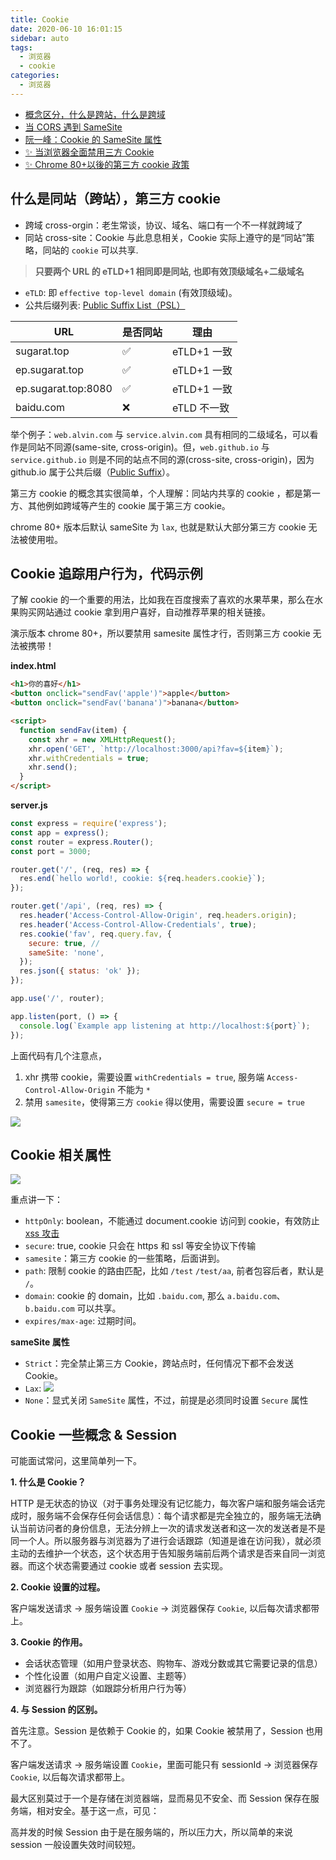```yaml
---
title: Cookie
date: 2020-06-10 16:01:15
sidebar: auto
tags:
  - 浏览器
  - cookie
categories:
  - 浏览器
---
```


- [概念区分，什么是跨站，什么是跨域](https://cloud.tencent.com/developer/article/1751237)
- [当 CORS 遇到 SameSite](https://juejin.cn/post/6844904095271288840)
- [阮一峰：Cookie 的 SameSite 属性](https://www.ruanyifeng.com/blog/2019/09/cookie-samesite.html)
- [✨ 当浏览器全面禁用三方 Cookie](https://juejin.cn/post/6844904128557105166)
- [✨ Chrome 80+以後的第三方 cookie 政策](https://www.youtube.com/watch?v=lrNwwcA9SKs)

## 什么是同站（跨站），第三方 cookie

- 跨域 cross-orgin：老生常谈，协议、域名、端口有一个不一样就跨域了
- 同站 cross-site：Cookie 与此息息相关，Cookie 实际上遵守的是“同站”策略，同站的 `cookie` 可以共享.

> **只要两个 URL 的 eTLD+1 相同即是同站, 也即有效顶级域名+二级域名**

- `eTLD`: 即 `effective top-level domain` (有效顶级域)。
- 公共后缀列表: [Public Suffix List（PSL）](https://publicsuffix.org/)

| URL                 | 是否同站 | 理由        |
| ------------------- | -------- | ----------- |
| sugarat.top         | ✅       | eTLD+1 一致 |
| ep.sugarat.top      | ✅       | eTLD+1 一致 |
| ep.sugarat.top:8080 | ✅       | eTLD+1 一致 |
| baidu.com           | ❌       | eTLD 不一致 |

举个例子：`web.alvin.com` 与 `service.alvin.com` 具有相同的二级域名，可以看作是同站不同源(same-site, cross-origin)。但，`web.github.io` 与 `service.github.io` 则是不同的站点不同的源(cross-site, cross-origin)，因为 github.io 属于公共后缀（[Public Suffix](https://github.com/publicsuffix/list)）。

第三方 cookie 的概念其实很简单，个人理解：同站内共享的 cookie ，都是第一方、其他例如跨域等产生的 cookie 属于第三方 cookie。

chrome 80+ 版本后默认 sameSite 为 `lax`, 也就是默认大部分第三方 cookie 无法被使用啦。

## Cookie 追踪用户行为，代码示例

了解 cookie 的一个重要的用法，比如我在百度搜索了喜欢的水果苹果，那么在水果购买网站通过 cookie 拿到用户喜好，自动推荐苹果的相关链接。

演示版本 chrome 80+，所以要禁用 samesite 属性才行，否则第三方 cookie 无法被携带！

**index.html**

```html
<h1>你的喜好</h1>
<button onclick="sendFav('apple')">apple</button>
<button onclick="sendFav('banana')">banana</button>

<script>
  function sendFav(item) {
    const xhr = new XMLHttpRequest();
    xhr.open('GET', `http://localhost:3000/api?fav=${item}`);
    xhr.withCredentials = true;
    xhr.send();
  }
</script>
```

**server.js**

```js
const express = require('express');
const app = express();
const router = express.Router();
const port = 3000;

router.get('/', (req, res) => {
  res.end(`hello world!, cookie: ${req.headers.cookie}`);
});

router.get('/api', (req, res) => {
  res.header('Access-Control-Allow-Origin', req.headers.origin);
  res.header('Access-Control-Allow-Credentials', true);
  res.cookie('fav', req.query.fav, {
    secure: true, //
    sameSite: 'none',
  });
  res.json({ status: 'ok' });
});

app.use('/', router);

app.listen(port, () => {
  console.log(`Example app listening at http://localhost:${port}`);
});
```

上面代码有几个注意点，

1. xhr 携带 cookie，需要设置 `withCredentials = true`, 服务端 `Access-Control-Allow-Origin` 不能为 `*`
2. 禁用 `samesite`，使得第三方 `cookie` 得以使用，需要设置 `secure = true`

![](https://gitee.com/alvin0216/cdn/raw/master/images/samesite.png)

## Cookie 相关属性

![](https://gitee.com/alvin0216/cdn/raw/master/images/cookie3.png)

重点讲一下：

- `httpOnly`: boolean，不能通过 document.cookie 访问到 cookie，有效防止 [xss 攻击](./xss.md)
- `secure`: true, cookie 只会在 https 和 ssl 等安全协议下传输
- `samesite`：第三方 cookie 的一些策略，后面讲到。
- `path`: 限制 cookie 的路由匹配，比如 `/test` `/test/aa`, 前者包容后者，默认是 `/`。
- `domain`: cookie 的 domain，比如 `.baidu.com`, 那么 `a.baidu.com`、`b.baidu.com` 可以共享。
- `expires/max-age`: 过期时间。

**sameSite 属性**

- `Strict`：完全禁止第三方 Cookie，跨站点时，任何情况下都不会发送 Cookie。
- `Lax`:
  ![](https://gitee.com/alvin0216/cdn/raw/master/images/samesite-lax.png)
- `None`：显式关闭 `SameSite` 属性，不过，前提是必须同时设置 `Secure` 属性

## Cookie 一些概念 & Session

可能面试常问，这里简单列一下。

**1. 什么是 Cookie？**

HTTP 是无状态的协议（对于事务处理没有记忆能力，每次客户端和服务端会话完成时，服务端不会保存任何会话信息）：每个请求都是完全独立的，服务端无法确认当前访问者的身份信息，无法分辨上一次的请求发送者和这一次的发送者是不是同一个人。所以服务器与浏览器为了进行会话跟踪（知道是谁在访问我），就必须主动的去维护一个状态，这个状态用于告知服务端前后两个请求是否来自同一浏览器。而这个状态需要通过 cookie 或者 session 去实现。

**2. Cookie 设置的过程。**

客户端发送请求 -> 服务端设置 `Cookie` -> 浏览器保存 `Cookie`, 以后每次请求都带上。

**3. Cookie 的作用。**

- 会话状态管理（如用户登录状态、购物车、游戏分数或其它需要记录的信息）
- 个性化设置（如用户自定义设置、主题等）
- 浏览器行为跟踪（如跟踪分析用户行为等）

**4. 与 Session 的区别。**

首先注意。Session 是依赖于 Cookie 的，如果 Cookie 被禁用了，Session 也用不了。

客户端发送请求 -> 服务端设置 `Cookie`，里面可能只有 sessionId -> 浏览器保存 `Cookie`, 以后每次请求都带上。

最大区别莫过于一个是存储在浏览器端，显而易见不安全、而 Session 保存在服务端，相对安全。基于这一点，可见：

高并发的时候 Session 由于是在服务端的，所以压力大，所以简单的来说 session 一般设置失效时间较短。
